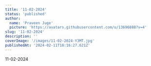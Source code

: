 ```yaml
---
title: '11-02-2024'
status: 'published'
author:
  name: 'Praveen Juge'
  picture: 'https://avatars.githubusercontent.com/u/13696888?v=4'
slug: '11-02-2024'
description: ''
coverImage: '/images/11-02-2024-Y3MT.jpg'
publishedAt: '2024-02-11T18:16:27.621Z'
---
```


11-02-2024